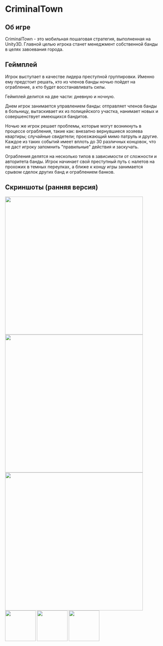 # CriminalTown
## Об игре
CriminalTown - это мобильная пошаговая стратегия, выполненная на Unity3D. 
Главной целью игрока станет менеджмент собственной банды в целях завоевания города.
## Геймплей
Игрок выступает в качестве лидера преступной группировки. 
Именно ему предстоит решать, кто из членов банды ночью пойдет на ограбление, а кто будет восстанавливать силы.

Геймплей делится на две части: дневную и ночную.

Днем игрок занимается управлением банды: отправляет членов банды в больницу, вытаскивает их из полицейского участка, 
нанимает новых и совершенствует имеющихся бандитов.

Ночью же игрок решает проблемы, которые могут возникнуть в процессе ограбления, такие как: внезапно вернувшиеся хозяева квартиры; 
случайные свидетели; проезжающий мимо патруль и другие. Каждое из таких событий имеет вплоть до 30 различных концовок,
что не даст игроку запомнить "правильные" действия и заскучать.

Ограбления делятся на несколько типов в зависимости от сложности и авторитета банды. Игрок начинает свой преступный путь 
с налетов на прохожих в темных переулках, а ближе к концу игры занимается срывом сделок других банд и ограблением банков.

## Скриншоты (ранняя версия)
<img src="https://image.ibb.co/jcZD0p/Main_Menu_Background.png" width="450">
<img src="https://image.ibb.co/kTSSQ7/2018_03_04_23_11_41.png" width="450">
<img src="https://image.ibb.co/gD3OyS/2018_03_04_23_19_51.png" width="450">

<img src="https://image.ibb.co/bNPKBU/Portrait_bandana.png" width="100">
<img src="https://image.ibb.co/dX26rU/Portrait_biker.png" width="100">
<img src="https://image.ibb.co/cRWXWU/Portrait_blue_One.png" width="100">
